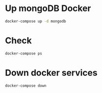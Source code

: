 # Up mongoDB Docker

```sh
docker-compose up -d mongodb
```

# Check

```sh
docker-compose ps
```

# Down docker services

```sh
docker-compose down
```